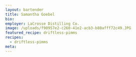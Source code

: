 ```yaml
---
layout: bartender
title: Samantha Goebel
bio:
employer: LaCrosse Distilling Co.
image: /uploads/f90957e2-c260-41e2-acb3-b80afff72c49.JPG
featured_recipe: driftless-pimms
recipes:
  - driftless-pimms
meta:
---
```


